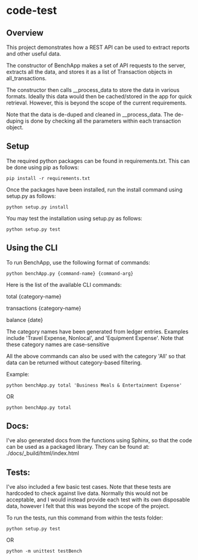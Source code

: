 # code-test
## Overview

This project demonstrates how a REST API can be used to extract reports and
other useful data.

The constructor of BenchApp makes a set of API requests to the server, extracts
all the data, and stores it as a list of Transaction objects in
all_transactions.

The constructor then calls __process_data to store the data in various formats.
Ideally this data would then be cached/stored in the app for quick retrieval.
However, this is beyond the scope of the current requirements.

Note that the data is de-duped and cleaned in __process_data. The de-duping is
done by checking all the parameters within each transaction object.


## Setup

The required python packages can be found in requirements.txt. This can be done
using pip as follows:
<pre><code>pip install -r requirements.txt</pre></code>

Once the packages have been installed, run the install command using setup.py as
follows:
<pre><code>python setup.py install</pre></code>

You may test the installation using setup.py as follows:
<pre><code>python setup.py test</pre></code>

## Using the CLI

To run BenchApp, use the following format of commands:

<pre><code>python benchApp.py {command-name} {command-arg}</pre></code>

Here is the list of the available CLI commands:

total {category-name}

transactions {category-name}

balance {date}

The category names have been generated from ledger entries. Examples include
'Travel Expense, Nonlocal', and 'Equipment Expense'. Note that these category
names are case-sensitive

All the above commands can also be used with the category 'All' so that data
can be returned without category-based filtering.

Example:

<pre><code>python benchApp.py total 'Business Meals & Entertainment Expense'</pre></code>

OR

<pre><code>python benchApp.py total</pre></code>


## Docs:

I've also generated docs from the functions using Sphinx, so that the code can
be used as a packaged library. They can be found at:
./docs/_build/html/index.html


## Tests:

I've also included a few basic test cases. Note that these tests are hardcoded
to check against live data. Normally this would not be acceptable, and I would
instead provide each test with its own disposable data, however I felt that this
was beyond the scope of the project.

To run the tests, run this command from within the tests folder:

<pre><code>python setup.py test</pre></code>

OR

<pre><code>python -m unittest testBench</pre></code>
